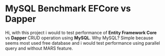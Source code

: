 # MySQL Benchmark EFCore vs Dapper

Hi, with this project i would to test performance of **Entity Framework Core** vs **Dapper** CRUD operation using **MySQL**.
Why MySQL? Simple because seems most used free database and i would test performance using parallel query and without MARS feature.
